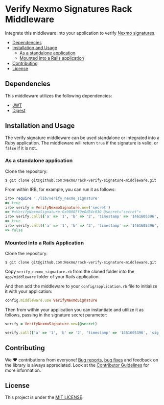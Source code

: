 # Verify Nexmo Signatures Rack Middleware
Integrate this middleware into your application to verify [Nexmo signatures](https://developer.nexmo.com/concepts/guides/signing-messages).

* [Dependencies](#requirements)
* [Installation and Usage](#installation-and-usage)
    * [As a standalone application](#as-a-standalone-application)
    * [Mounted into a Rails application](#mounted-into-a-rails-application)
* [Contributing](#contributing)
* [License](#license)

## Dependencies

This middleware utilizes the following dependencies:

* [JWT](https://github.com/jwt/ruby-jwt)
* [Digest](https://github.com/ruby/digest)

## Installation and Usage

The verify signature middleware can be used standalone or integrated into a Ruby application. The middleware will return `true` if the signature is valid, or `false` if it is not.

### As a standalone application

Clone the repository:

``` shell
$ git clone git@github.com:Nexmo/rack-verify-signature-middleware.git
```

From within IRB, for example, you can run it as follows:
``` ruby
irb> require './lib/verify_nexmo_signature'
=> true
irb> verify = VerifyNexmoSignature.new('secret')
=> #<VerifyNexmoSignature:0x00007f9e0d84c030 @secret="secret">
irb> verify.call({'a' => '1', 'b' => '2', 'timestamp' => '1461605396', 'sig' => '6af838ef94998832dbfc29020b564830'})
=> true
irb> verify.call({'a' => '1', 'b' => '2', 'timestamp' => '1461605396', 'sig' => 'xxxx'})
=> false
```

### Mounted into a Rails Application

Clone the repository:

``` shell
$ git clone git@github.com:Nexmo/rack-verify-signature-middleware.git
```

Copy `verify_nexmo_signature.rb` from the cloned folder into the `app/middleware` folder of your Rails application.

And then add the middleware to your `config/application.rb` file to initialize it with your application:

```ruby
config.middleware.use VerifyNexmoSignature
```

Then from within your application you can instantiate and utilize it as follows, passing in the signature secret parameter:

```ruby
verify = VerifyNexmoSignature.new(@secret)

verify.call({'a' => '1', 'b' => '2', 'timestamp' => '1461605396', 'sig' => '6af838ef94998832dbfc29020b564830'})
```

## Contributing
We ❤️ contributions from everyone! [Bug reports](https://github.com/Nexmo/rack-verify-signature-middleware/issues), [bug fixes](https://github.com/Nexmo/rack-verify-signature-middleware/pulls) and feedback on the library is always appreciated. Look at the [Contributor Guidelines](https://github.com/Nexmo/rack-verify-signature-middleware/blob/master/CONTRIBUTING.md) for more information.

## License
This project is under the [MIT LICENSE](https://github.com/Nexmo/rack-verify-signature-middleware/blob/master/LICENSE).

